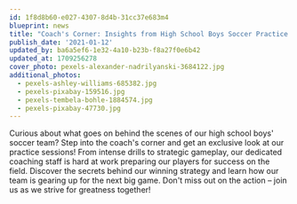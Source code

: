 ```yaml
---
id: 1f8d8b60-e027-4307-8d4b-31cc37e683m4
blueprint: news
title: "Coach's Corner: Insights from High School Boys Soccer Practice Sessions"
publish_date: '2021-01-12'
updated_by: ba6a5ef6-1e32-4a10-b23b-f8a27f0e6b42
updated_at: 1709256278
cover_photo: pexels-alexander-nadrilyanski-3684122.jpg
additional_photos:
  - pexels-ashley-williams-685382.jpg
  - pexels-pixabay-159516.jpg
  - pexels-tembela-bohle-1884574.jpg
  - pexels-pixabay-47730.jpg
---
```

Curious about what goes on behind the scenes of our high school boys' soccer team? Step into the coach's corner and get an exclusive look at our practice sessions! From intense drills to strategic gameplay, our dedicated coaching staff is hard at work preparing our players for success on the field. Discover the secrets behind our winning strategy and learn how our team is gearing up for the next big game. Don't miss out on the action – join us as we strive for greatness together!